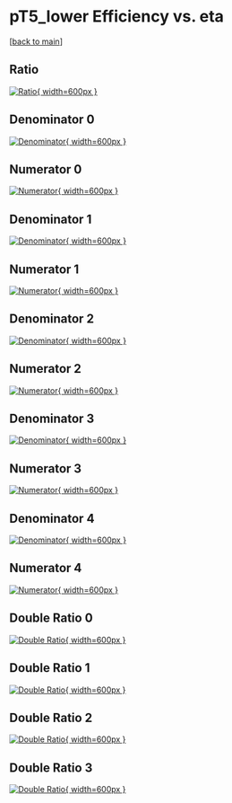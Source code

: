 # pT5_lower Efficiency vs. eta

[[back to main](./)]



## Ratio

[![Ratio](../mtv/var/pT5_lower_loweta_321_1_eff_eta.png){ width=600px }](../mtv/var/pT5_lower_loweta_321_1_eff_eta.pdf)

## Denominator 0

[![Denominator](../mtv/den/pT5_lower_loweta_321_1_eff_eta_den0.png){ width=600px }](../mtv/den/pT5_lower_loweta_321_1_eff_eta_den0.pdf)

## Numerator 0

[![Numerator](../mtv/num/pT5_lower_loweta_321_1_eff_eta_num0.png){ width=600px }](../mtv/num/pT5_lower_loweta_321_1_eff_eta_num0.pdf)

## Denominator 1

[![Denominator](../mtv/den/pT5_lower_loweta_321_1_eff_eta_den1.png){ width=600px }](../mtv/den/pT5_lower_loweta_321_1_eff_eta_den1.pdf)

## Numerator 1

[![Numerator](../mtv/num/pT5_lower_loweta_321_1_eff_eta_num1.png){ width=600px }](../mtv/num/pT5_lower_loweta_321_1_eff_eta_num1.pdf)

## Denominator 2

[![Denominator](../mtv/den/pT5_lower_loweta_321_1_eff_eta_den2.png){ width=600px }](../mtv/den/pT5_lower_loweta_321_1_eff_eta_den2.pdf)

## Numerator 2

[![Numerator](../mtv/num/pT5_lower_loweta_321_1_eff_eta_num2.png){ width=600px }](../mtv/num/pT5_lower_loweta_321_1_eff_eta_num2.pdf)

## Denominator 3

[![Denominator](../mtv/den/pT5_lower_loweta_321_1_eff_eta_den3.png){ width=600px }](../mtv/den/pT5_lower_loweta_321_1_eff_eta_den3.pdf)

## Numerator 3

[![Numerator](../mtv/num/pT5_lower_loweta_321_1_eff_eta_num3.png){ width=600px }](../mtv/num/pT5_lower_loweta_321_1_eff_eta_num3.pdf)

## Denominator 4

[![Denominator](../mtv/den/pT5_lower_loweta_321_1_eff_eta_den4.png){ width=600px }](../mtv/den/pT5_lower_loweta_321_1_eff_eta_den4.pdf)

## Numerator 4

[![Numerator](../mtv/num/pT5_lower_loweta_321_1_eff_eta_num4.png){ width=600px }](../mtv/num/pT5_lower_loweta_321_1_eff_eta_num4.pdf)

## Double Ratio 0

[![Double Ratio](../mtv/ratio/pT5_lower_loweta_321_1_eff_eta_ratio0.png){ width=600px }](../mtv/ratio/pT5_lower_loweta_321_1_eff_eta_ratio0.pdf)

## Double Ratio 1

[![Double Ratio](../mtv/ratio/pT5_lower_loweta_321_1_eff_eta_ratio1.png){ width=600px }](../mtv/ratio/pT5_lower_loweta_321_1_eff_eta_ratio1.pdf)

## Double Ratio 2

[![Double Ratio](../mtv/ratio/pT5_lower_loweta_321_1_eff_eta_ratio2.png){ width=600px }](../mtv/ratio/pT5_lower_loweta_321_1_eff_eta_ratio2.pdf)

## Double Ratio 3

[![Double Ratio](../mtv/ratio/pT5_lower_loweta_321_1_eff_eta_ratio3.png){ width=600px }](../mtv/ratio/pT5_lower_loweta_321_1_eff_eta_ratio3.pdf)

